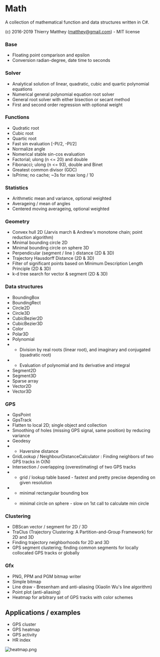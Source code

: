 # Math #

A collection of mathematical function and data structures written in C#. 

(c) 2016-2019 Thierry Matthey (matthey@gmail.com) -  MIT license

### Base ###
* Floating point comparison and epsilon
* Conversion radian-degree, date time to seconds

### Solver ###
* Analytical solution of linear, quadratic, cubic and quartic polynomial equations
* Numerical general polynomial equation root solver
* General root solver with either bisection or secant method
* First and second order regression with optional weight

### Functions ###
* Qudratic root
* Cubic root
* Quartic root
* Fast sin evaluation [-PI/2, -PI/2]
* Normalize angle
* Nomerical stable sin-cos evaluation
* Factorial; ulong (n <= 20) and double
* Fibonacci; ulong (n <= 93), double and Binet
* Greatest common divisor (GDC)
* IsPrime; no cache; ~3s for max long / 10

### Statistics ###
* Arithmetic mean and variance, optional weighted
* Averageing / mean of angles
* Centered moving averageing, optional weighted

### Geometry ###
* Convex hull 2D (Jarvis march & Andrew's monotone chain; point reduction algorithm)
* Minimal bounding circle 2D
* Minimal bounding circle on sphere 3D
* Perpendicular (segment / line ) distance (2D & 3D)
* Trajectory Hausdorff Distance (2D & 3D)
* Filter of significant points based on Minimum Description Length Principle (2D & 3D)
* k-d tree search for vector & segment (2D & 3D)

### Data structures ###
* BoundingBox
* BoundingRect
* Circle2D
* Circle3D
* CubicBezier2D
* CubicBezier3D
* Color
* Polar3D
* Polynomial
* * Division by real roots (linear root), and imaginary and conjugated (quadratic root) 
* * Evaluation of polynomial and its derivative and integral
* Segment2D
* Segment3D
* Sparse array
* Vector2D
* Vector3D

### GPS ###
* GpsPoint
* GpsTrack
* Flatten to local 2D; single object and collection
* Smoothing of holes (missing GPS signal, same position) by reducing variance
* Geodesy
* * Haversine distance
* GridLookup / NeighbourDistanceCalculator : Finding neighbors of two GPS tracks in O(N)
* Intersection / overlapping (overestimating) of two GPS tracks
* * grid / lookup table based - fastest and pretty precise depending on given resolution
* * minimal rectangular bounding box 
* * minimal circle on sphere - slow on 1st call to calculate min circle 

### Clustering ###
* DBScan vector / segment for 2D / 3D
* TraClus (Trajectory Clustering: A Partition-and-Group Framework) for 2D and 3D
* Finding trajectory neighborhoods for 2D and 3D
* GPS segment clustering; finding common segments for locally collocated GPS tracks or globally

### Gfx ###
* PNG, PPM and PGM bitmap writer
* Simple bitmap
* Line draw - Bresenham and anti-aliasing (Xiaolin Wu's line algorithm)
* Point plot (anti-aliasing)
* Heatmap for arbitrary set of GPS tracks with color schemes

## Applications / examples ##
* GPS cluster
* GPS heatmap
* GPS activity
* HR index


![heatmap.png](https://bitbucket.org/repo/LEp4rd/images/2412494808-heatmap.png)